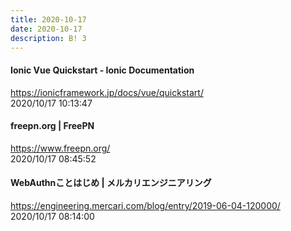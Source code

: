 ```yaml
---
title: 2020-10-17
date: 2020-10-17
description: B! 3
---
```


#### Ionic Vue Quickstart - Ionic Documentation
https://ionicframework.jp/docs/vue/quickstart/<br>
2020/10/17 10:13:47<br>


#### freepn.org | FreePN
https://www.freepn.org/<br>
2020/10/17 08:45:52<br>


#### WebAuthnことはじめ | メルカリエンジニアリング
https://engineering.mercari.com/blog/entry/2019-06-04-120000/<br>
2020/10/17 08:14:00<br>


